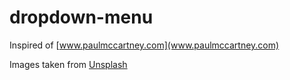 # dropdown-menu

Inspired of [www.paulmccartney.com](www.paulmccartney.com)

Images taken from [Unsplash](www.unsplash.com)
